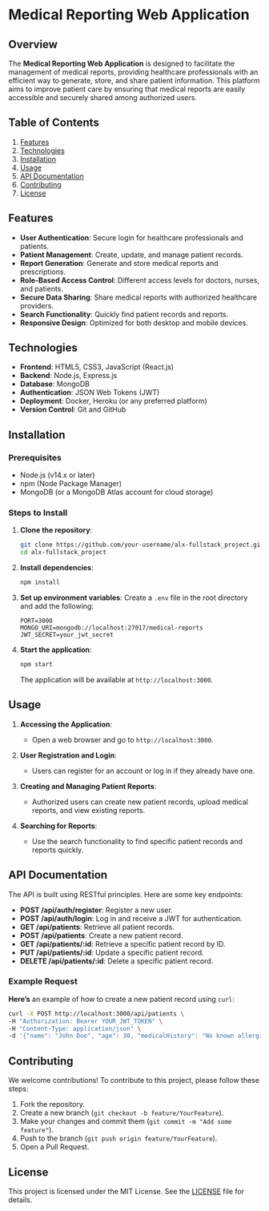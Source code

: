 # Medical Reporting Web Application

## Overview

The **Medical Reporting Web Application** is designed to facilitate the management of medical reports, providing healthcare professionals with an efficient way to generate, store, and share patient information. This platform aims to improve patient care by ensuring that medical reports are easily accessible and securely shared among authorized users.

## Table of Contents

1. [Features](#features)
2. [Technologies](#technologies)
3. [Installation](#installation)
4. [Usage](#usage)
5. [API Documentation](#api-documentation)
6. [Contributing](#contributing)
7. [License](#license)

## Features

- **User Authentication**: Secure login for healthcare professionals and patients.
- **Patient Management**: Create, update, and manage patient records.
- **Report Generation**: Generate and store medical reports and prescriptions.
- **Role-Based Access Control**: Different access levels for doctors, nurses, and patients.
- **Secure Data Sharing**: Share medical reports with authorized healthcare providers.
- **Search Functionality**: Quickly find patient records and reports.
- **Responsive Design**: Optimized for both desktop and mobile devices.

## Technologies

- **Frontend**: HTML5, CSS3, JavaScript (React.js)
- **Backend**: Node.js, Express.js
- **Database**: MongoDB
- **Authentication**: JSON Web Tokens (JWT)
- **Deployment**: Docker, Heroku (or any preferred platform)
- **Version Control**: Git and GitHub

## Installation

### Prerequisites

- Node.js (v14.x or later)
- npm (Node Package Manager)
- MongoDB (or a MongoDB Atlas account for cloud storage)

### Steps to Install

1. **Clone the repository**:

   ```bash
   git clone https://github.com/your-username/alx-fullstack_project.git
   cd alx-fullstack_project
   ```

2. **Install dependencies**:

   ```bash
   npm install
   ```

3. **Set up environment variables**:
   Create a `.env` file in the root directory and add the following:

   ```env
   PORT=3000
   MONGO_URI=mongodb://localhost:27017/medical-reports
   JWT_SECRET=your_jwt_secret
   ```

4. **Start the application**:

   ```bash
   npm start
   ```

   The application will be available at `http://localhost:3000`.

## Usage

1. **Accessing the Application**:
   - Open a web browser and go to `http://localhost:3000`.

2. **User Registration and Login**:
   - Users can register for an account or log in if they already have one.

3. **Creating and Managing Patient Reports**:
   - Authorized users can create new patient records, upload medical reports, and view existing reports.

4. **Searching for Reports**:
   - Use the search functionality to find specific patient records and reports quickly.

## API Documentation

The API is built using RESTful principles. Here are some key endpoints:

- **POST /api/auth/register**: Register a new user.
- **POST /api/auth/login**: Log in and receive a JWT for authentication.
- **GET /api/patients**: Retrieve all patient records.
- **POST /api/patients**: Create a new patient record.
- **GET /api/patients/:id**: Retrieve a specific patient record by ID.
- **PUT /api/patients/:id**: Update a specific patient record.
- **DELETE /api/patients/:id**: Delete a specific patient record.

### Example Request

**Here’s** an example of how to create a new patient record using `curl`:

```bash
curl -X POST http://localhost:3000/api/patients \
-H "Authorization: Bearer YOUR_JWT_TOKEN" \
-H "Content-Type: application/json" \
-d '{"name": "John Doe", "age": 30, "medicalHistory": "No known allergies"}'
```

## Contributing

We welcome contributions! To contribute to this project, please follow these steps:

1. Fork the repository.
2. Create a new branch (`git checkout -b feature/YourFeature`).
3. Make your changes and commit them (`git commit -m "Add some feature"`).
4. Push to the branch (`git push origin feature/YourFeature`).
5. Open a Pull Request.

## License

This project is licensed under the MIT License. See the [LICENSE](LICENSE) file for details.
